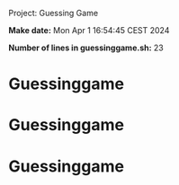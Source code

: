 Project: Guessing Game

**Make date:** Mon Apr  1 16:54:45 CEST 2024

**Number of lines in guessinggame.sh:** 23
# Guessinggame
# Guessinggame
# Guessinggame
